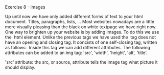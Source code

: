 Exercise 8 - Images

Up until now we have only added different forms of text to your html document. Titles, paragraphs, lists, ...
Most websites nowadays are a little more visually pleasing than the black on white textpage we have right now.
One way to brighten up your website is by adding images. To do this we use the <img> html element. 
Unlike the previous tags we have used the <img> tag does not have an opening and closing tag. It concists of one self-closing tag, written as follows:
<img   />
Inside this tag we can add different attributes. The following attributes can be added to an img tag: 'src', 'width', 'height', 'alt', 'title'.

'src' attribute: the src, or source, attribute tells the image tag what picture it should display. 